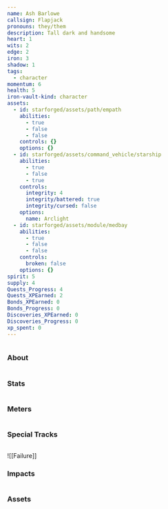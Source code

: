 ```yaml
---
name: Ash Barlowe
callsign: Flapjack
pronouns: they/them
description: Tall dark and handsome
heart: 1
wits: 2
edge: 2
iron: 3
shadow: 1
tags:
  - character
momentum: 6
health: 5
iron-vault-kind: character
assets:
  - id: starforged/assets/path/empath
    abilities:
      - true
      - false
      - false
    controls: {}
    options: {}
  - id: starforged/assets/command_vehicle/starship
    abilities:
      - true
      - false
      - true
    controls:
      integrity: 4
      integrity/battered: true
      integrity/cursed: false
    options:
      name: Arclight
  - id: starforged/assets/module/medbay
    abilities:
      - true
      - false
      - false
    controls:
      broken: false
    options: {}
spirit: 5
supply: 4
Quests_Progress: 4
Quests_XPEarned: 2
Bonds_XPEarned: 0
Bonds_Progress: 0
Discoveries_XPEarned: 0
Discoveries_Progress: 0
xp_spent: 0
---
```

```iron-vault-character
```

### About

```iron-vault-character-info
```

### Stats
```iron-vault-character-stats
```

### Meters
```iron-vault-character-meters
```

### Special Tracks
```iron-vault-character-special-tracks
```

![[Failure]]
### Impacts
```iron-vault-character-impacts
```

### Assets
```iron-vault-character-assets
```
